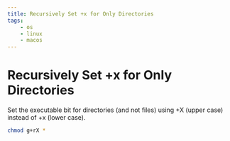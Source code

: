 ```yaml
---
title: Recursively Set +x for Only Directories
tags:
    - os
    - linux
    - macos
---
```


# Recursively Set +x for Only Directories
Set the executable bit for directories (and not files) using +X (upper case) instead of +x (lower case).
~~~ bash
chmod g+rX *
~~~
